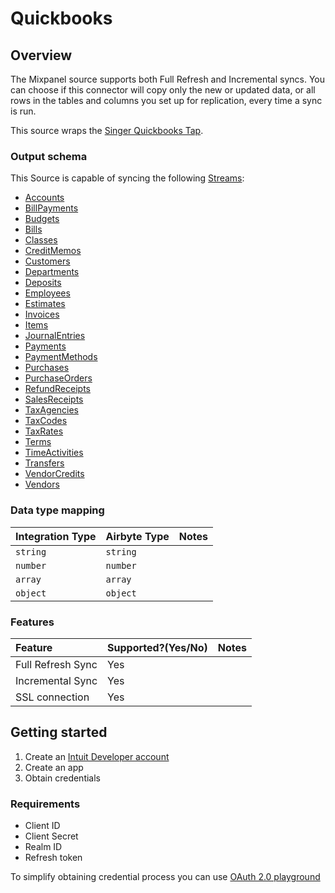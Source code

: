 # Quickbooks

## Overview

The Mixpanel source supports both Full Refresh and Incremental syncs. You can choose if this connector will copy only the new or updated data, or all rows in the tables and columns you set up for replication, every time a sync is run.

This source wraps the [Singer Quickbooks Tap](https://github.com/singer-io/tap-quickbooks).

### Output schema

This Source is capable of syncing the following [Streams](https://developer.intuit.com/app/developer/qbo/docs/api/accounting/most-commonly-used/account):

* [Accounts](https://developer.intuit.com/app/developer/qbo/docs/api/accounting/all-entities/account)
* [BillPayments](https://developer.intuit.com/app/developer/qbo/docs/api/accounting/all-entities/billpayment)
* [Budgets](https://developer.intuit.com/app/developer/qbo/docs/api/accounting/all-entities/budget)
* [Bills](https://developer.intuit.com/app/developer/qbo/docs/api/accounting/all-entities/bill)
* [Classes](https://developer.intuit.com/app/developer/qbo/docs/api/accounting/all-entities/class)
* [CreditMemos](https://developer.intuit.com/app/developer/qbo/docs/api/accounting/all-entities/creditmemo)
* [Customers](https://developer.intuit.com/app/developer/qbo/docs/api/accounting/all-entities/customer)
* [Departments](https://developer.intuit.com/app/developer/qbo/docs/api/accounting/all-entities/department)
* [Deposits](https://developer.intuit.com/app/developer/qbo/docs/api/accounting/all-entities/deposit)
* [Employees](https://developer.intuit.com/app/developer/qbo/docs/api/accounting/all-entities/employee)
* [Estimates](https://developer.intuit.com/app/developer/qbo/docs/api/accounting/all-entities/estimate)
* [Invoices](https://developer.intuit.com/app/developer/qbo/docs/api/accounting/all-entities/invoice)
* [Items](https://developer.intuit.com/app/developer/qbo/docs/api/accounting/all-entities/item)
* [JournalEntries](https://developer.intuit.com/app/developer/qbo/docs/api/accounting/all-entities/journalentry)
* [Payments](https://developer.intuit.com/app/developer/qbo/docs/api/accounting/all-entities/payment)
* [PaymentMethods](https://developer.intuit.com/app/developer/qbo/docs/api/accounting/all-entities/paymentmethod)
* [Purchases](https://developer.intuit.com/app/developer/qbo/docs/api/accounting/all-entities/purchase)
* [PurchaseOrders](https://developer.intuit.com/app/developer/qbo/docs/api/accounting/all-entities/purchaseorder)
* [RefundReceipts](https://developer.intuit.com/app/developer/qbo/docs/api/accounting/all-entities/refundreceipt)
* [SalesReceipts](https://developer.intuit.com/app/developer/qbo/docs/api/accounting/all-entities/salesreceipt)
* [TaxAgencies](https://developer.intuit.com/app/developer/qbo/docs/api/accounting/all-entities/taxagency)
* [TaxCodes](https://developer.intuit.com/app/developer/qbo/docs/api/accounting/all-entities/taxcode)
* [TaxRates](https://developer.intuit.com/app/developer/qbo/docs/api/accounting/all-entities/taxrate)
* [Terms](https://developer.intuit.com/app/developer/qbo/docs/api/accounting/all-entities/term)
* [TimeActivities](https://developer.intuit.com/app/developer/qbo/docs/api/accounting/all-entities/timeactivity)
* [Transfers](https://developer.intuit.com/app/developer/qbo/docs/api/accounting/all-entities/transfer)
* [VendorCredits](https://developer.intuit.com/app/developer/qbo/docs/api/accounting/all-entities/vendorcredit)
* [Vendors](https://developer.intuit.com/app/developer/qbo/docs/api/accounting/all-entities/vendor)

### Data type mapping

| Integration Type | Airbyte Type | Notes |
| :--- | :--- | :--- |
| `string` | `string` |  |
| `number` | `number` |  |
| `array` | `array` |  |
| `object` | `object` |  |

### Features

| Feature | Supported?\(Yes/No\) | Notes |
| :--- | :--- | :--- |
| Full Refresh Sync | Yes |  |
| Incremental Sync | Yes |  |
| SSL connection | Yes |  |

## Getting started

1. Create an [Intuit Developer account](https://developer.intuit.com/app/developer/qbo/docs/get-started)
2. Create an app
3. Obtain credentials

### Requirements
* Client ID
* Client Secret
* Realm ID
* Refresh token

To simplify obtaining credential process you can use [OAuth 2.0 playground](https://developer.intuit.com/app/developer/qbo/docs/develop/authentication-and-authorization/oauth-2.0-playground)

